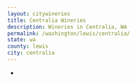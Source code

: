 ```yaml
---
layout: citywineries
title: Centralia Wineries
description: Wineries in Centralia, WA
permalink: /washington/lewis/centralia/
state: wa
county: lewis
city: centralia
---
```

-
